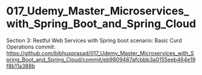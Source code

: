 # 017_Udemy_Master_Microservices_with_Spring_Boot_and_Spring_Cloud

Section 3: Restful Web Services with Spring boot
	scenario: Basic Curd Operations
	commit: https://github.com/bibhusprasad/017_Udemy_Master_Microservices_with_Spring_Boot_and_Spring_Cloud/commit/eb9809487afcbbb3a0155eeb464e19f8b11a388b
	
	
